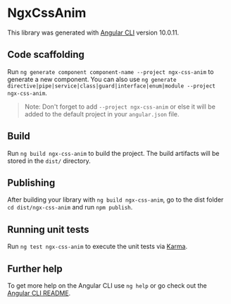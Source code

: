 # NgxCssAnim

This library was generated with [Angular CLI](https://github.com/angular/angular-cli) version 10.0.11.

## Code scaffolding

Run `ng generate component component-name --project ngx-css-anim` to generate a new component. You can also use `ng generate directive|pipe|service|class|guard|interface|enum|module --project ngx-css-anim`.
> Note: Don't forget to add `--project ngx-css-anim` or else it will be added to the default project in your `angular.json` file. 

## Build

Run `ng build ngx-css-anim` to build the project. The build artifacts will be stored in the `dist/` directory.

## Publishing

After building your library with `ng build ngx-css-anim`, go to the dist folder `cd dist/ngx-css-anim` and run `npm publish`.

## Running unit tests

Run `ng test ngx-css-anim` to execute the unit tests via [Karma](https://karma-runner.github.io).

## Further help

To get more help on the Angular CLI use `ng help` or go check out the [Angular CLI README](https://github.com/angular/angular-cli/blob/master/README.md).

